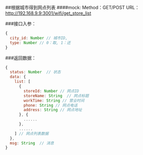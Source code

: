 ##根据城市得到网点列表
####mock:
Method：GET/POST
URL：<http://192.168.9.9:3001/wifi/get_store_list>

###接口入参：
```javascript
{
  city_id: Number // 城市ID,
  type: Number // 0：取, 1：还
}
```

###返回数据：
```javascript
{
  status: Number  // 状态
  data: {
    list: [
      {
        storeId: Number // 网点ID
        storeName: String  // 网点标题
        workTime: String // 营业时间
        phone: String // 网点电话
        address: String // 网点地址
      }, {
        ......
      },
      ......
    ] // 网点列表数据
  },
  msg: String  // 消息
}
```
